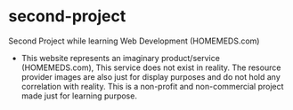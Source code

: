 # second-project
Second Project while learning Web Development (HOMEMEDS.com)
- This website represents an imaginary product/service (HOMEMEDS.com), This service does not exist in reality. The resource provider images are also just for display purposes and do not hold any correlation with reality. This is a non-profit and non-commercial project made just for learning purpose.
